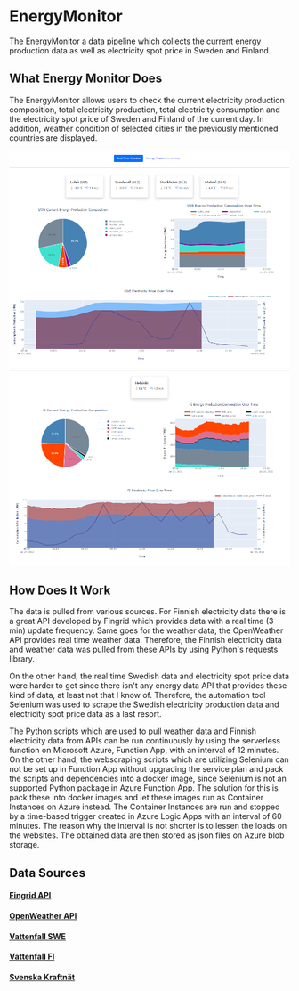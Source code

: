 # EnergyMonitor
The EnergyMonitor a data pipeline which collects the current energy production data as well as electricity spot price in Sweden and Finland.

## What Energy Monitor Does
The EnergyMonitor allows users to check the current electricity production composition, total electricity production, total electricity consumption and the electricity spot price of Sweden and Finland of the current day. In addition, weather condition of selected cities in the previously mentioned countries are displayed.

![EnergyMonitor1](/assets/images/EnergyMonitor_SWE.png)
![EnergyMonitor2](/assets/images/EnergyMonitor_FI.png)

## How Does It Work
The data is pulled from various sources. For Finnish electricity data there is a great API developed by Fingrid which provides data with a real time (3 min) update frequency. Same goes for the weather data, the OpenWeather API provides real time weather data. Therefore, the Finnish electricity data and weather data was pulled from these APIs by using Python's requests library.

On the other hand, the real time Swedish data and electricity spot price data were harder to get since there isn't any energy data API that provides these kind of data, at least not that I know of. Therefore, the automation tool Selenium was used to scrape the Swedish electricity production data and electricity spot price data as a last resort.

The Python scripts which are used to pull weather data and Finnish electricity data from APIs can be run continuously by using the serverless function on Microsoft Azure, Function App, with an interval of 12 minutes. On the other hand, the webscraping scripts which are utilizing Selenium can not be set up in Function App without upgrading the service plan and pack the scripts and dependencies into a docker image, since Selenium is not an supported Python package in Azure Function App. The solution for this is pack these into docker images and let these images run as Container Instances on Azure instead. The Container Instances are run and stopped by a time-based trigger created in Azure Logic Apps with an interval of 60 minutes. The reason why the interval is not shorter is to lessen the loads on the websites. The obtained data are then stored as json files on Azure blob storage.



## Data Sources
#### [Fingrid API](https://data.fingrid.fi/en/pages/apis)
#### [OpenWeather API](https://openweathermap.org/api)
#### [Vattenfall SWE](https://www.vattenfall.se/elavtal/elpriser/timpris-pa-elborsen/)
#### [Vattenfall FI](https://www.vattenfall.fi/sahkosopimukset/porssisahko/tuntispot-hinnat-sahkoporssissa/)
#### [Svenska Kraftnät](https://www.svk.se/om-kraftsystemet/kontrollrummet/)
